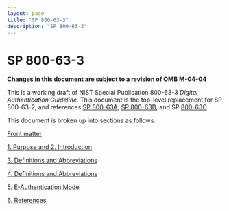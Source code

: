 ```yaml
---
layout: page
title: "SP 800-63-3"
description: "SP 800-63-3"
---
```


# SP 800-63-3

**Changes in this document are subject to a revision of OMB M-04-04**

This is a working draft of NIST Special Publication 800-63-3 *Digital Authentication Guideline*. This document is the top-level replacement for SP 800-63-2, and references [SP 800-63A](../sp800-63a/), [SP 800-63B](../sp800-63b/), and SP [800-63C](../sp800-63c/).


This document is broken up into sections as follows:

[Front matter](cover.html)

[1. Purpose and 2. Introduction](sec1_2_introduction.html)

[3. Definitions and Abbreviations ](sec3_definitions.html)

[4. Definitions and Abbreviations ](sec4_xAL.html)

[5. E-Authentication Model](sec5_model.html)

[6. References](sec6_references.html)

